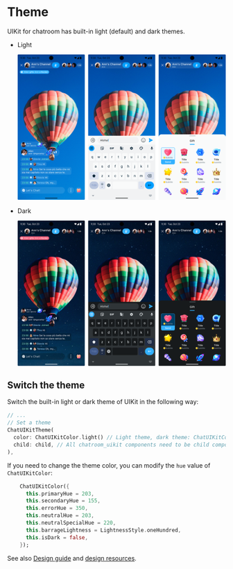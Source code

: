 # Theme

UIKit for chatroom has built-in light (default) and dark themes.

- Light

  ![Light theme](../assets/images/light_mode.png)

- Dark

  ![Dark theme](../assets/images/dark_mode_short.png)


## Switch the theme

Switch the built-in light or dark theme of UIKit in the following way:

```dart
// ...
// Set a theme 
ChatUIKitTheme(
  color: ChatUIKitColor.light() // Light theme, dark theme: ChatUIKitColor.dark()
  child: child, // All chatroom_uikit components need to be child components of the theme component
),
```

If you need to change the theme color, you can modify the `hue` value of `ChatUIKitColor`:

```dart
    ChatUIKitColor({
      this.primaryHue = 203,
      this.secondaryHue = 155,
      this.errorHue = 350,
      this.neutralHue = 203,
      this.neutralSpecialHue = 220,
      this.barrageLightness = LightnessStyle.oneHundred,
      this.isDark = false,
    });
```

See also [Design guide](../design-guide.md) and [design resources](https://www.figma.com/community/file/1322495388317476706/chatroom-uikit). 